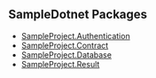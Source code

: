 ## SampleDotnet Packages
- [SampleProject.Authentication](https://github.com/msx752/sample-dotnet-projects/tree/master/SampleDotnet/NugetPackages/SampleProject.Authentication)
- [SampleProject.Contract](https://github.com/msx752/sample-dotnet-projects/tree/master/SampleDotnet/NugetPackages/SampleProject.Contract)
- [SampleProject.Database](https://github.com/msx752/sample-dotnet-projects/tree/master/SampleDotnet/NugetPackages/SampleProject.Database)
- [SampleProject.Result](https://github.com/msx752/sample-dotnet-projects/tree/master/SampleDotnet/NugetPackages/SampleProject.Result)